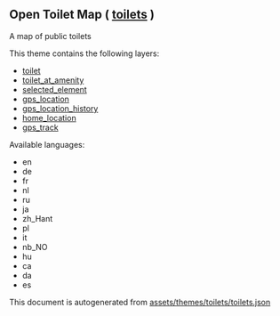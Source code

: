 [//]: # (WARNING: this file is automatically generated. Please find the sources at the bottom and edit those sources)

 Open Toilet Map ( [toilets](https://mapcomplete.osm.be/toilets) ) 
-------------------------------------------------------------------



A map of public toilets

This theme contains the following layers:



  - [toilet](../Layers/toilet.md)
  - [toilet_at_amenity](../Layers/toilet_at_amenity.md)
  - [selected_element](../Layers/selected_element.md)
  - [gps_location](../Layers/gps_location.md)
  - [gps_location_history](../Layers/gps_location_history.md)
  - [home_location](../Layers/home_location.md)
  - [gps_track](../Layers/gps_track.md)


Available languages:



  - en
  - de
  - fr
  - nl
  - ru
  - ja
  - zh_Hant
  - pl
  - it
  - nb_NO
  - hu
  - ca
  - da
  - es
 

This document is autogenerated from [assets/themes/toilets/toilets.json](https://github.com/pietervdvn/MapComplete/blob/develop/assets/themes/toilets/toilets.json)

